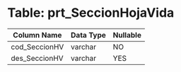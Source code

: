 # Table: prt_SeccionHojaVida

| Column Name | Data Type | Nullable |
|-------------|-----------|----------|
| cod_SeccionHV | varchar | NO |
| des_SeccionHV | varchar | YES |
